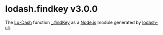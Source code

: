 # lodash.findkey v3.0.0

The [Lo-Dash](https://lodash.com/) function [_.findKey](http://lodash.com/docs#findKey) as a [Node.js](http://nodejs.org/) module generated by [lodash-cli](https://www.npmjs.com/package/lodash-cli).
